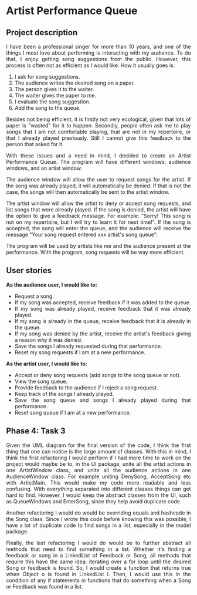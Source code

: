 # Artist Performance Queue

## Project description

<div style="text-align: justify"> 

I have been a professional singer for more than 10 years, 
and one of the things I most love about performing is interacting with my audience. To do that, 
I enjoy getting song suggestions from the public. However, this process is often not as efficient
as I would like. How it usually goes is:

</div>

1. I ask for song suggestions.
2. The audience writes the desired song on a paper.
3. The person gives it to the waiter.
4. The waiter gives the paper to me.
5. I evaluate the song suggestion.
6. Add the song to the queue.

<div style="text-align: justify"> 

Besides not being efficient, it is firstly not very ecological, given that lots of paper is "wasted"
for it to happen. Secondly, people often ask me to play songs that I am not comfortable playing, 
that are not in my repertoire, or that I already played previously. Still I cannot give this feedback 
to the person that asked for it.

With these issues and a need in mind, I decided to create an Artist Performance Queue. The program will
have different windows: audience windows, and an artist window. 

The audience window will allow the user to request songs for the artist. If the song was already played,
it will automatically be denied. If that is not the case, the songs will then automatically
be sent to the artist window. 

The artist window will allow the artist to deny or accept song requests, and list songs that were already played. 
If the song is denied, the artist
will have the option to give a feedback message. For example: "Sorry! This song is not on my repertoire, 
but I will try to learn it for next time!". If the song is accepted, the song will enter the queue, and 
the audience will receive the message "Your song request entered xxx artist's song queue".

The program will be used by artists like me and the audience present at the performance. With the program, 
song requests will be way more efficient.

## User stories

**As the audience user, I would like to:**
- Request a song.
- If my song was accepted, receive feedback if it was added to the queue.
- If my song was already played, receive feedback that it was already played.
- If my song is already in the queue, receive feedback that it is already in the queue.
- If my song was denied by the artist, receive the artist's feedback giving a reason why it was denied.
- Save the songs I already requested during that performance.
- Reset my song requests if I am at a new performance.

**As the artist user, I would like to:**
- Accept or deny song requests (add songs to the song queue or not).
- View the song queue.
- Provide feedback to the audience if I reject a song request.
- Keep track of the songs I already played.
- Save the song queue and songs I already played during that performance.
- Reset song queue if I am at a new performance.

## Phase 4: Task 3
Given the UML diagram for the final version of the code, I think the first thing that one can notice is the large 
amount of classes.
With this in mind, I think the first refactoring I would perform if I had more time to work on the project would maybe 
be to, in the UI package, unite all the artist actions in one ArtistWindow class, and unite all the audience actions in
one AudienceWindow class. For example uniting DenySong, AcceptSong etc with ArtistMain. This would make my code more 
readable and less confusing. With everything separated into different classes things can get hard to find. However, I 
would keep the abstract classes from the UI, such as QueueWindows and EnterSong, since they help avoid duplicate code.

Another refactoring I would do would be overriding equals and hashcode in the Song class. Since I wrote this code 
before knowing this was possible, I have a lot of duplicate code to find songs in a list, especially in the model 
package.

Finally, the last refactoring I would do would be to further abstract all methods that need to find something in a list.
Whether it's finding a feedback or song in a LinkedList of Feedback or Song, all methods that require this have the same
idea: iterating over a for loop until the desired Song or feedback is found. So, I would create a function that returns 
true when Object o is found in LinkedList<Object> l. Then, I would use this in the condition of any if statements in
functions that do something when a Song or Feedback was found in a list.

</div>
